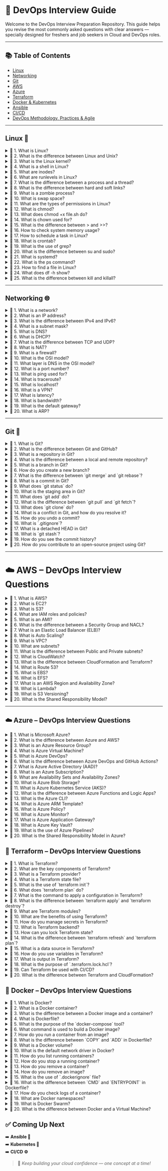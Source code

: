 # 📘 DevOps Interview Guide

Welcome to the DevOps Interview Preparation Repository. This guide helps you revise the most commonly asked questions with clear answers — specially designed for freshers and job seekers in Cloud and DevOps roles.

---

## 📚 Table of Contents

- [Linux](#linux-🐧)
- [Networking](#networking-🌐)
- [Git](#git-🔧)
- [AWS](#aws-☁️)
- [Azure](#azure-☁️)
- [Terraform](#terraform-🧱)
- [Docker & Kubernetes](#docker--kubernetes-🐳)
- [Ansible](#ansible-🛠️)
- [CI/CD](#cicd-⚙️)
- [DevOps Methodology, Practices & Agile](#devops-methodology-practices--agile-📈)

---

## Linux 🐧

<details>
<summary>🔹 1. What is Linux?</summary>
<br>
Linux is an open-source, Unix-like operating system based on the Linux kernel. It is widely used in servers, development, and embedded systems.
</details>

<details>
<summary>🔹 2. What is the difference between Linux and Unix?</summary>
<br>
Unix is proprietary, while Linux is open-source. Linux is more commonly used in modern systems.
</details>

<details>
<summary>🔹 3. What is the Linux kernel?</summary>
<br>
The kernel is the core of Linux, managing hardware, memory, and processes.
</details>

<details>
<summary>🔹 4. What is a shell in Linux?</summary>
<br>
The shell is a command-line interface to interact with the OS (e.g., Bash).
</details>

<details>
<summary>🔹 5. What are inodes?</summary>
<br>
Inodes store metadata about files, like permissions and timestamps, not filenames.
</details>

<details>
<summary>🔹 6. What are runlevels in Linux?</summary>
<br>
Runlevels define the system state (e.g., 0 = halt, 3 = multi-user, 5 = GUI, 6 = reboot).
</details>

<details>
<summary>🔹 7. What is the difference between a process and a thread?</summary>
<br>
A process is an independent program; a thread is a lightweight subprocess within it.
</details>

<details>
<summary>🔹 8. What is the difference between hard and soft links?</summary>
<br>
Hard links point to file data (inode), soft links point to filenames (symbolic links).
</details>

<details>
<summary>🔹 9. What is a zombie process?</summary>
<br>
A zombie process has finished execution but still exists in the process table.
</details>

<details>
<summary>🔹 10. What is swap space?</summary>
<br>
Swap is disk space used as virtual memory when RAM is full.
</details>

<details>
<summary>🔹 11. What are the types of permissions in Linux?</summary>
<br>
Read (r), Write (w), Execute (x) for User, Group, and Others.
</details>

<details>
<summary>🔹 12. What is chmod?</summary>
<br>
`chmod` is used to change file or directory permissions.
</details>

<details>
<summary>🔹 13. What does chmod +x file.sh do?</summary>
<br>
It makes the shell script file executable.
</details>

<details>
<summary>🔹 14. What is chown used for?</summary>
<br>
`chown` changes file ownership (user and/or group).
</details>

<details>
<summary>🔹 15. What is the difference between > and >>?</summary>
<br>
`>` overwrites a file, `>>` appends to it.
</details>

<details>
<summary>🔹 16. How to check system memory usage?</summary>
<br>
Use `free -h`, `top`, `htop`, or `vmstat`.
</details>

<details>
<summary>🔹 17. How to schedule a task in Linux?</summary>
<br>
Use `cron` for recurring tasks, `at` for one-time tasks.
</details>

<details>
<summary>🔹 18. What is crontab?</summary>
<br>
`crontab` defines jobs for cron to run at specific times.
</details>

<details>
<summary>🔹 19. What is the use of grep?</summary>
<br>
`grep` searches text using patterns or regular expressions.
</details>

<details>
<summary>🔹 20. What is the difference between su and sudo?</summary>
<br>
`su` switches to another user; `sudo` runs a command as another user (typically root).
</details>

<details>
<summary>🔹 21. What is systemd?</summary>
<br>
Systemd is a system and service manager used to bootstrap and manage services.
</details>

<details>
<summary>🔹 22. What is the ps command?</summary>
<br>
`ps` displays running processes. Example: `ps aux`.
</details>

<details>
<summary>🔹 23. How to find a file in Linux?</summary>
<br>
Use `find /path -name filename` or `locate filename`.
</details>

<details>
<summary>🔹 24. What does df -h show?</summary>
<br>
Shows disk space usage in a human-readable format.
</details>

<details>
<summary>🔹 25. What is the difference between kill and killall?</summary>
<br>
`kill` ends a process by PID; `killall` ends all processes by name.
</details>

---
## Networking 🌐

<details>
<summary>🔹 1. What is a network?</summary>
<br>
A network is a group of interconnected devices that communicate and share resources.
</details>

<details>
<summary>🔹 2. What is an IP address?</summary>
<br>
An IP address is a unique identifier for a device on a network, used for routing traffic.
</details>

<details>
<summary>🔹 3. What is the difference between IPv4 and IPv6?</summary>
<br>
IPv4 uses 32-bit addresses (e.g., 192.168.1.1), while IPv6 uses 128-bit (e.g., fe80::1).
</details>

<details>
<summary>🔹 4. What is a subnet mask?</summary>
<br>
It determines the network and host portions of an IP address.
</details>

<details>
<summary>🔹 5. What is DNS?</summary>
<br>
DNS (Domain Name System) translates domain names into IP addresses.
</details>

<details>
<summary>🔹 6. What is DHCP?</summary>
<br>
DHCP (Dynamic Host Configuration Protocol) automatically assigns IP addresses to devices.
</details>

<details>
<summary>🔹 7. What is the difference between TCP and UDP?</summary>
<br>
TCP is connection-oriented and reliable; UDP is connectionless and faster but less reliable.
</details>

<details>
<summary>🔹 8. What is NAT?</summary>
<br>
NAT (Network Address Translation) maps private IP addresses to public ones.
</details>

<details>
<summary>🔹 9. What is a firewall?</summary>
<br>
A firewall filters incoming and outgoing traffic based on security rules.
</details>

<details>
<summary>🔹 10. What is the OSI model?</summary>
<br>
The OSI model is a conceptual framework with 7 layers that describe network communication.
</details>

<details>
<summary>🔹 11. What layer is DNS in the OSI model?</summary>
<br>
DNS operates at the Application layer (Layer 7).
</details>

<details>
<summary>🔹 12. What is a port number?</summary>
<br>
Ports identify specific processes/services on a device (e.g., HTTP = 80, SSH = 22).
</details>

<details>
<summary>🔹 13. What is ping used for?</summary>
<br>
`ping` checks network connectivity by sending ICMP echo requests.
</details>

<details>
<summary>🔹 14. What is traceroute?</summary>
<br>
`traceroute` shows the path packets take to reach a destination.
</details>

<details>
<summary>🔹 15. What is localhost?</summary>
<br>
Localhost (127.0.0.1) refers to the local computer's network interface.
</details>

<details>
<summary>🔹 16. What is a VPN?</summary>
<br>
A VPN (Virtual Private Network) securely connects remote users to a private network.
</details>

<details>
<summary>🔹 17. What is latency?</summary>
<br>
Latency is the delay between sending and receiving data, usually measured in milliseconds.
</details>

<details>
<summary>🔹 18. What is bandwidth?</summary>
<br>
Bandwidth is the maximum data transfer rate over a network path.
</details>

<details>
<summary>🔹 19. What is the default gateway?</summary>
<br>
It is the IP address that routes traffic from a local network to other networks.
</details>

<details>
<summary>🔹 20. What is ARP?</summary>
<br>
ARP (Address Resolution Protocol) maps IP addresses to MAC addresses on a local network.
</details>

---

## Git 🔧

<details>
<summary>🔹 1. What is Git?</summary>
<br>
Git is a distributed version control system used to track changes in source code during software development.
</details>

<details>
<summary>🔹 2. What is the difference between Git and GitHub?</summary>
<br>
Git is a version control system, while GitHub is a cloud-based platform that hosts Git repositories.
</details>

<details>
<summary>🔹 3. What is a repository in Git?</summary>
<br>
A repository (repo) is a storage space where your project’s code and its history are stored.
</details>

<details>
<summary>🔹 4. What is the difference between a local and remote repository?</summary>
<br>
A local repository exists on your machine; a remote repository is hosted on a server like GitHub or GitLab.
</details>

<details>
<summary>🔹 5. What is a branch in Git?</summary>
<br>
A branch is a separate line of development. The default branch is usually `main` or `master`.
</details>

<details>
<summary>🔹 6. How do you create a new branch?</summary>
<br>
Use `git branch branch-name` to create and `git checkout branch-name` to switch.
</details>

<details>
<summary>🔹 7. What is the difference between `git merge` and `git rebase`?</summary>
<br>
`git merge` combines branches and creates a merge commit.  
`git rebase` moves or reapplies commits on top of another base branch.
</details>

<details>
<summary>🔹 8. What is a commit in Git?</summary>
<br>
A commit is a snapshot of the repository at a specific point in time.
</details>

<details>
<summary>🔹 9. What does `git status` do?</summary>
<br>
It shows the current status of your working directory and staging area.
</details>

<details>
<summary>🔹 10. What is the staging area in Git?</summary>
<br>
It's a place where changes are kept before committing them with `git commit`.
</details>

<details>
<summary>🔹 11. What does `git add` do?</summary>
<br>
It adds changes to the staging area, preparing them for a commit.
</details>

<details>
<summary>🔹 12. What is the difference between `git pull` and `git fetch`?</summary>
<br>
`git pull` fetches changes and merges them into your local branch.  
`git fetch` only downloads changes, not merging them.
</details>

<details>
<summary>🔹 13. What does `git clone` do?</summary>
<br>
It copies a remote repository to your local machine.
</details>

<details>
<summary>🔹 14. What is a conflict in Git, and how do you resolve it?</summary>
<br>
A conflict occurs when changes in two branches clash. You resolve it manually and then commit the fix.
</details>

<details>
<summary>🔹 15. How do you undo a commit?</summary>
<br>
Use `git revert` to create a new commit that undoes changes, or `git reset` for local history changes.
</details>

<details>
<summary>🔹 16. What is `.gitignore`?</summary>
<br>
A file that tells Git which files or directories to ignore in a project.
</details>

<details>
<summary>🔹 17. What is a detached HEAD in Git?</summary>
<br>
It means you're not on any branch but on a specific commit. Commits made here won’t belong to any branch.
</details>

<details>
<summary>🔹 18. What is `git stash`?</summary>
<br>
It temporarily saves changes that are not ready to be committed so you can work on something else.
</details>

<details>
<summary>🔹 19. How do you see the commit history?</summary>
<br>
Use `git log` to view the commit history.
</details>

<details>
<summary>🔹 20. How do you contribute to an open-source project using Git?</summary>
<br>
1. Fork the repo  
2. Clone your fork  
3. Create a branch  
4. Make changes  
5. Commit and push  
6. Open a pull request (PR)
</details>

---
# ☁️ AWS – DevOps Interview Questions

<details>
<summary>🔹 1. What is AWS?</summary>
<br>
Amazon Web Services (AWS) is a comprehensive cloud computing platform offering IaaS, PaaS, and SaaS services such as compute, storage, databases, networking, machine learning, and more.
</details>

<details>
<summary>🔹 2. What is EC2?</summary>
<br>
Amazon EC2 (Elastic Compute Cloud) provides scalable virtual servers in the cloud.
</details>

<details>
<summary>🔹 3. What is S3?</summary>
<br>
Amazon S3 (Simple Storage Service) is an object storage service with high scalability, durability, and availability.
</details>

<details>
<summary>🔹 4. What are IAM roles and policies?</summary>
<br>
IAM (Identity and Access Management) allows you to define permissions using users, roles, and policies to securely control access to AWS resources.
</details>

<details>
<summary>🔹 5. What is an AMI?</summary>
<br>
An AMI (Amazon Machine Image) is a pre-configured template used to launch EC2 instances.
</details>

<details>
<summary>🔹 6. What is the difference between a Security Group and NACL?</summary>
<br>
Security Groups act as virtual firewalls for instances, while NACLs (Network Access Control Lists) control traffic at the subnet level.
</details>

<details>
<summary>🔹 7. What is an Elastic Load Balancer (ELB)?</summary>
<br>
ELB automatically distributes incoming traffic across multiple targets (EC2 instances, containers, etc.) to ensure high availability.
</details>

<details>
<summary>🔹 8. What is Auto Scaling?</summary>
<br>
Auto Scaling automatically adjusts the number of EC2 instances to handle traffic changes based on defined policies.
</details>

<details>
<summary>🔹 9. What is VPC?</summary>
<br>
Amazon VPC (Virtual Private Cloud) lets you provision a logically isolated network in AWS where you can launch resources.
</details>

<details>
<summary>🔹 10. What are subnets?</summary>
<br>
Subnets divide a VPC into smaller IP ranges, enabling isolation and routing of resources across different availability zones.
</details>

<details>
<summary>🔹 11. What is the difference between Public and Private subnets?</summary>
<br>
Public subnets have internet access via an Internet Gateway; private subnets do not.
</details>

<details>
<summary>🔹 12. What is CloudWatch?</summary>
<br>
Amazon CloudWatch monitors AWS resources and applications, providing logs, metrics, and alarms.
</details>

<details>
<summary>🔹 13. What is the difference between CloudFormation and Terraform?</summary>
<br>
CloudFormation is AWS's native Infrastructure as Code (IaC) service, while Terraform is cloud-agnostic and supports multiple providers.
</details>

<details>
<summary>🔹 14. What is Route 53?</summary>
<br>
Amazon Route 53 is a scalable DNS and domain name management service.
</details>

<details>
<summary>🔹 15. What is EBS?</summary>
<br>
Amazon EBS (Elastic Block Store) provides persistent block storage for EC2 instances.
</details>

<details>
<summary>🔹 16. What is EFS?</summary>
<br>
Amazon EFS (Elastic File System) is a scalable, shared file storage for use with EC2 instances.
</details>

<details>
<summary>🔹 17. What is an AWS Region and Availability Zone?</summary>
<br>
A Region is a geographic area; an Availability Zone is an isolated data center within a region.
</details>

<details>
<summary>🔹 18. What is Lambda?</summary>
<br>
AWS Lambda is a serverless compute service that lets you run code in response to events without provisioning or managing servers.
</details>

<details>
<summary>🔹 19. What is S3 Versioning?</summary>
<br>
S3 Versioning allows you to keep multiple versions of an object in the same bucket to prevent accidental deletions or overwrites.
</details>

<details>
<summary>🔹 20. What is the Shared Responsibility Model?</summary>
<br>
AWS secures the infrastructure; customers are responsible for securing their data, applications, and configurations.
</details>

---

## ☁️ Azure – DevOps Interview Questions

<details>
<summary>🔹 1. What is Microsoft Azure?</summary>
<br>
Microsoft Azure is a cloud computing platform offering a wide range of services including computing, analytics, storage, and networking.
</details>

<details>
<summary>🔹 2. What is the difference between Azure and AWS?</summary>
<br>
Both are cloud providers, but Azure integrates better with Microsoft services like Active Directory and Windows Server. AWS offers broader service availability.
</details>

<details>
<summary>🔹 3. What is an Azure Resource Group?</summary>
<br>
A Resource Group is a container that holds related resources for an Azure solution. It allows for management of those resources as a group.
</details>

<details>
<summary>🔹 4. What is Azure Virtual Machine?</summary>
<br>
Azure VM provides Infrastructure-as-a-Service (IaaS) that allows you to run virtualized Windows or Linux machines in the cloud.
</details>

<details>
<summary>🔹 5. What is Azure DevOps?</summary>
<br>
Azure DevOps is a set of development tools for software development teams including pipelines, boards, repos, test plans, and artifacts.
</details>

<details>
<summary>🔹 6. What is the difference between Azure DevOps and GitHub Actions?</summary>
<br>
Azure DevOps offers a comprehensive suite of services, while GitHub Actions is CI/CD for GitHub repositories, integrated directly into GitHub.
</details>

<details>
<summary>🔹 7. What is Azure Active Directory (AAD)?</summary>
<br>
Azure AD is Microsoft's cloud-based identity and access management service, used for employee sign-in and access control.
</details>

<details>
<summary>🔹 8. What is an Azure Subscription?</summary>
<br>
A subscription is an agreement with Azure to use cloud services. It links to billing and provides access to Azure products.
</details>

<details>
<summary>🔹 9. What are Availability Sets and Availability Zones?</summary>
<br>
Availability Sets protect against hardware failures within a data center. Availability Zones protect against data center-level failures.
</details>

<details>
<summary>🔹 10. What is Azure Blob Storage?</summary>
<br>
Blob Storage is Azure's object storage solution for unstructured data like images, videos, and documents.
</details>

<details>
<summary>🔹 11. What is Azure Kubernetes Service (AKS)?</summary>
<br>
AKS is a managed Kubernetes service that simplifies container orchestration in Azure.
</details>

<details>
<summary>🔹 12. What is the difference between Azure Functions and Logic Apps?</summary>
<br>
Azure Functions are serverless compute services for custom code. Logic Apps are workflow automation tools that use connectors and triggers.
</details>

<details>
<summary>🔹 13. What is the Azure CLI?</summary>
<br>
Azure CLI is a command-line tool used to manage Azure resources directly from the terminal or command prompt.
</details>

<details>
<summary>🔹 14. What is Azure ARM Template?</summary>
<br>
ARM (Azure Resource Manager) Templates are JSON files that define infrastructure and configuration for automated deployments.
</details>

<details>
<summary>🔹 15. What is Azure Policy?</summary>
<br>
Azure Policy helps enforce organizational standards and assess compliance at scale across your Azure environment.
</details>

<details>
<summary>🔹 16. What is Azure Monitor?</summary>
<br>
Azure Monitor collects and analyzes telemetry data from your Azure and on-premises resources for observability and diagnostics.
</details>

<details>
<summary>🔹 17. What is Azure Application Gateway?</summary>
<br>
It is a web traffic load balancer that enables you to manage traffic to your web applications using layer 7 routing.
</details>

<details>
<summary>🔹 18. What is Azure Key Vault?</summary>
<br>
Azure Key Vault is used to securely store secrets, keys, and certificates.
</details>

<details>
<summary>🔹 19. What is the use of Azure Pipelines?</summary>
<br>
Azure Pipelines provides CI/CD automation to build, test, and deploy applications across environments.
</details>

<details>
<summary>🔹 20. What is the Shared Responsibility Model in Azure?</summary>
<br>
Azure is responsible for the cloud infrastructure; users are responsible for securing data, applications, and configurations within it.
</details>

## 🧱 Terraform – DevOps Interview Questions

<details>
<summary>🔹 1. What is Terraform?</summary>
<br>
Terraform is an open-source Infrastructure as Code (IaC) tool developed by HashiCorp that allows you to define and provision infrastructure using a declarative configuration language (HCL).
</details>

<details>
<summary>🔹 2. What are the key components of Terraform?</summary>
<br>
- Providers (e.g., AWS, Azure, GCP)  
- Resources  
- Variables  
- Modules  
- State  
- Outputs
</details>

<details>
<summary>🔹 3. What is a Terraform provider?</summary>
<br>
A provider is a plugin that Terraform uses to interact with cloud platforms (e.g., AWS, Azure) and other APIs.
</details>

<details>
<summary>🔹 4. What is a Terraform state file?</summary>
<br>
The state file (`terraform.tfstate`) stores information about the deployed infrastructure and is used to track changes and manage updates.
</details>

<details>
<summary>🔹 5. What is the use of `terraform init`?</summary>
<br>
Initializes the working directory, downloads providers, and sets up the backend.
</details>

<details>
<summary>🔹 6. What does `terraform plan` do?</summary>
<br>
It shows what changes will be made to the infrastructure before applying them, serving as a dry-run.
</details>

<details>
<summary>🔹 7. What is the command to apply a configuration in Terraform?</summary>
<br>
`terraform apply` — it executes the plan and provisions the defined resources.
</details>

<details>
<summary>🔹 8. What is the difference between `terraform apply` and `terraform destroy`?</summary>
<br>
- `apply` provisions infrastructure  
- `destroy` tears down infrastructure defined in your configuration
</details>

<details>
<summary>🔹 9. What are Terraform modules?</summary>
<br>
Modules are reusable Terraform configurations that group related resources together to promote code reusability.
</details>

<details>
<summary>🔹 10. What are the benefits of using Terraform?</summary>
<br>
- Infrastructure as Code  
- Multi-cloud support  
- Version control  
- Modular and reusable code  
- Automation and consistency
</details>

<details>
<summary>🔹 11. How do you manage secrets in Terraform?</summary>
<br>
Avoid storing secrets in code; use tools like AWS Secrets Manager, Vault, or environment variables.
</details>

<details>
<summary>🔹 12. What is Terraform backend?</summary>
<br>
A backend in Terraform determines how state is loaded and how an operation such as `apply` is executed — e.g., local, remote, S3 with DynamoDB locking.
</details>

<details>
<summary>🔹 13. How can you lock Terraform state?</summary>
<br>
By using a remote backend like AWS S3 with DynamoDB for state locking and consistency.
</details>

<details>
<summary>🔹 14. What is the difference between `terraform refresh` and `terraform plan`?</summary>
<br>
- `refresh`: Updates state file with real-world infrastructure  
- `plan`: Shows proposed changes based on the current state
</details>

<details>
<summary>🔹 15. What is a data source in Terraform?</summary>
<br>
Data sources allow you to fetch or compute data from existing resources outside Terraform's management.
</details>

<details>
<summary>🔹 16. How do you use variables in Terraform?</summary>
<br>
Define them in `variables.tf`, pass them via CLI, environment, or `terraform.tfvars` file.
</details>

<details>
<summary>🔹 17. What is output in Terraform?</summary>
<br>
Outputs display the values of resources after `apply`, useful for sharing values like IPs or URLs.
</details>

<details>
<summary>🔹 18. What is the purpose of `.terraform.lock.hcl`?</summary>
<br>
It ensures consistent provider versions across different environments or team members.
</details>

<details>
<summary>🔹 19. Can Terraform be used with CI/CD?</summary>
<br>
Yes, Terraform can be integrated with CI/CD pipelines (e.g., GitHub Actions, Jenkins, GitLab CI) for automated deployments.
</details>

<details>
<summary>🔹 20. What is the difference between Terraform and CloudFormation?</summary>
<br>
Terraform is multi-cloud and open-source. CloudFormation is AWS-specific. Terraform has better modularity and state management flexibility.
</details>

## 🐳 Docker – DevOps Interview Questions

<details>
<summary>🔹 1. What is Docker?</summary>
<br>
Docker is a platform for developing, shipping, and running applications in lightweight containers that include everything needed to run the application.
</details>

<details>
<summary>🔹 2. What is a Docker container?</summary>
<br>
A Docker container is a lightweight, standalone, and executable package of software that includes the application and its dependencies.
</details>

<details>
<summary>🔹 3. What is the difference between a Docker image and a container?</summary>
<br>
An image is a snapshot of a container, while a container is a running instance of an image.
</details>

<details>
<summary>🔹 4. What is Dockerfile?</summary>
<br>
A Dockerfile is a script containing instructions to build a Docker image.
</details>

<details>
<summary>🔹 5. What is the purpose of the `docker-compose` tool?</summary>
<br>
`docker-compose` is used to define and manage multi-container Docker applications using a `docker-compose.yml` file.
</details>

<details>
<summary>🔹 6. What command is used to build a Docker image?</summary>
<br>
`docker build -t image-name .`
</details>

<details>
<summary>🔹 7. How do you run a container from an image?</summary>
<br>
`docker run image-name`  
Or with more options: `docker run -d -p 80:80 --name container-name image-name`
</details>

<details>
<summary>🔹 8. What is the difference between `COPY` and `ADD` in Dockerfile?</summary>
<br>
`COPY` only copies files/directories. `ADD` can also extract tar files and supports URLs.
</details>

<details>
<summary>🔹 9. What is a Docker volume?</summary>
<br>
Volumes are used for persisting data generated and used by Docker containers.
</details>

<details>
<summary>🔹 10. What is the default network driver in Docker?</summary>
<br>
The default driver is `bridge` for standalone containers.
</details>

<details>
<summary>🔹 11. How do you list running containers?</summary>
<br>
`docker ps` – shows running containers.  
`docker ps -a` – shows all containers.
</details>

<details>
<summary>🔹 12. How do you stop a running container?</summary>
<br>
`docker stop container_id_or_name`
</details>

<details>
<summary>🔹 13. How do you remove a container?</summary>
<br>
`docker rm container_id_or_name`
</details>

<details>
<summary>🔹 14. How do you remove an image?</summary>
<br>
`docker rmi image_name`
</details>

<details>
<summary>🔹 15. What is the use of `.dockerignore` file?</summary>
<br>
It works like `.gitignore`, telling Docker which files/folders to ignore when building an image.
</details>

<details>
<summary>🔹 16. What is the difference between `CMD` and `ENTRYPOINT` in Dockerfile?</summary>
<br>
Both define container execution, but `ENTRYPOINT` is preferred for fixed execution commands; `CMD` provides default arguments.
</details>

<details>
<summary>🔹 17. How do you check logs of a container?</summary>
<br>
`docker logs container_name`
</details>

<details>
<summary>🔹 18. What are Docker namespaces?</summary>
<br>
Namespaces isolate containers, allowing them to have their own network, PID, user, mount points, etc.
</details>

<details>
<summary>🔹 19. What is Docker Swarm?</summary>
<br>
Docker Swarm is Docker’s native orchestration tool to manage a cluster of Docker Engines as a single virtual system.
</details>

<details>
<summary>🔹 20. What is the difference between Docker and a Virtual Machine?</summary>
<br>
Containers share the host OS kernel and are lightweight, while VMs include full guest OS and are heavier in resource usage.
</details>



## ✅ Coming Up Next

➡️ **Ansible 🧱**  
➡️ **Kubernetes 🐳**  
➡️ **CI/CD ⚙️**  

> 📘 _Keep building your cloud confidence — one concept at a time!_






